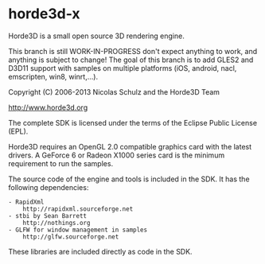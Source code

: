 horde3d-x
=========
Horde3D is a small open source 3D rendering engine.

This branch is still WORK-IN-PROGRESS don't expect anything to work, and anything is subject to change!
The goal of this branch is to add GLES2 and D3D11 support with samples on multiple platforms (iOS, android, nacl, emscripten, win8, winrt,...).

Copyright (C) 2006-2013 Nicolas Schulz and the Horde3D Team

http://www.horde3d.org

The complete SDK is licensed under the terms of the Eclipse Public License (EPL).

Horde3D requires an OpenGL 2.0 compatible graphics card with the latest drivers.
A GeForce 6 or Radeon X1000 series card is the minimum requirement to run the samples.

The source code of the engine and tools is included in the SDK. It has the following dependencies:

	- RapidXml
		http://rapidxml.sourceforge.net
	- stbi by Sean Barrett
		http://nothings.org
	- GLFW for window management in samples
		http://glfw.sourceforge.net
		
These libraries are included directly as code in the SDK.


